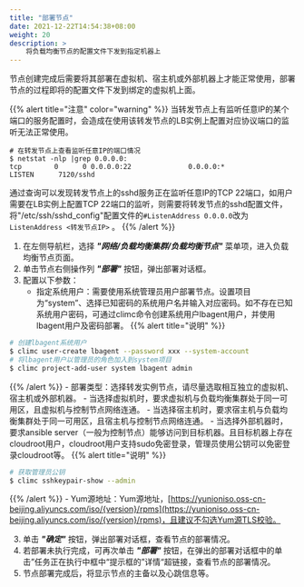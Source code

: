 ```yaml
---
title: "部署节点"
date: 2021-12-22T14:54:38+08:00
weight: 20
description: >
    将负载均衡节点的配置文件下发到指定机器上
---
```


节点创建完成后需要将其部署在虚拟机、宿主机或外部机器上才能正常使用，部署节点的过程即将的配置文件下发到绑定的虚拟机上面。

{{% alert title="注意" color="warning" %}}
当转发节点上有监听任意IP的某个端口的服务配置时，会造成在使用该转发节点的LB实例上配置对应协议端口的监听无法正常使用。
```
# 在转发节点上查看监听任意IP的端口情况
$ netstat -nlp |grep 0.0.0.0:
tcp        0      0 0.0.0.0:22              0.0.0.0:*               LISTEN      7120/sshd
```
通过查询可以发现转发节点上的sshd服务正在监听任意IP的TCP 22端口，如用户需要在LB实例上配置TCP 22端口的监听，则需要将转发节点的sshd配置文件，将"/etc/ssh/sshd_config"配置文件的`#ListenAddress 0.0.0.0`改为`ListenAddress <转发节点IP>` 。
{{% /alert %}}

1. 在左侧导航栏，选择 **_"网络/负载均衡集群/负载均衡节点"_** 菜单项，进入负载均衡节点页面。
2. 单击节点右侧操作列 **_"部署"_** 按钮，弹出部署对话框。
2. 配置以下参数：
    - 指定系统用户：需要使用系统管理员用户部署节点。设置项目为“system”、选择已知密码的系统用户名并输入对应密码。如不存在已知系统用户密码，可通过climc命令创建系统用户lbagent用户，并使用lbagent用户及密码部署。
{{% alert title="说明" %}}
```bash
# 创建lbagent系统用户
$ climc user-create lbagent --password xxx --system-account 
# 将lbagent用户以管理员的角色加入到system项目
$ climc project-add-user system lbagent admin
```
{{% /alert %}}
    - 部署类型：选择转发实例节点，请尽量选取相互独立的虚拟机、宿主机或外部机器。
        - 当选择虚拟机时，要求虚拟机与负载均衡集群处于同一可用区，且虚拟机与控制节点网络连通。
        - 当选择宿主机时，要求宿主机与负载均衡集群处于同一可用区，且宿主机与控制节点网络连通。
        - 当选择外部机器时，要求ansible server（一般为控制节点）能够访问到目标机器。且目标机器上存在cloudroot用户，cloudroot用户支持sudo免密登录，管理员使用公钥可以免密登录cloudroot等。 
{{% alert title="说明" %}}
```bash
# 获取管理员公钥
$ climc sshkeypair-show --admin
``` 
{{% /alert %}}
    - Yum源地址：Yum源地址，[https://yunioniso.oss-cn-beijing.aliyuncs.com/iso/{version}/rpms](https://yunioniso.oss-cn-beijing.aliyuncs.com/iso/{version}/rpms)，且建议不勾选Yum源TLS校验。
     
3. 单击 **_"确定"_** 按钮，弹出部署对话框，查看节点的部署情况。
4. 若部署未执行完成，可再次单击 **_"部署"_** 按钮，在弹出的部署对话框中的单击”任务正在执行中框中“提示框的”详情“超链接，查看节点的部署情况。
5. 节点部署完成后，将显示节点的主备以及心跳信息等。